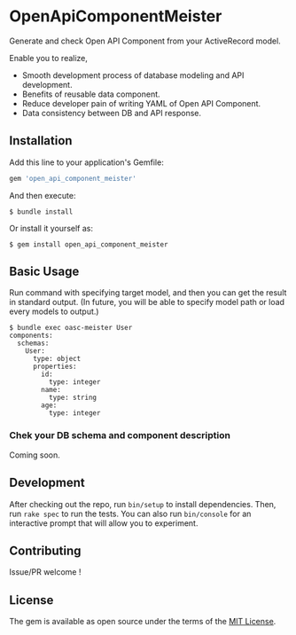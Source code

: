 # OpenApiComponentMeister

Generate and check Open API Component from your ActiveRecord model.

Enable you to realize,

+ Smooth development process of database modeling and API development.
+ Benefits of reusable data component.
+ Reduce developer pain of writing YAML of Open API Component.
+ Data consistency between DB and API response.

## Installation

Add this line to your application's Gemfile:

```ruby
gem 'open_api_component_meister'
```

And then execute:

    $ bundle install

Or install it yourself as:

    $ gem install open_api_component_meister

## Basic Usage

Run command with specifying target model, and then you can get the result in standard output.
(In future, you will be able to specify model path or load every models to output.)

```shell
$ bundle exec oasc-meister User
components:
  schemas:
    User:
      type: object
      properties:
        id:
          type: integer
        name:
          type: string
        age:
          type: integer
```

### Chek your DB schema and component description

Coming soon.

## Development

After checking out the repo, run `bin/setup` to install dependencies. Then, run `rake spec` to run the tests. You can also run `bin/console` for an interactive prompt that will allow you to experiment.

## Contributing

Issue/PR welcome !

## License

The gem is available as open source under the terms of the [MIT License](https://opensource.org/licenses/MIT).

